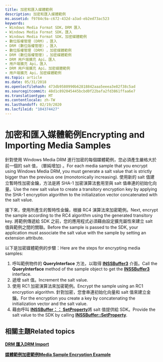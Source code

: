```yaml
---
title: 加密和匯入媒體範例
description: 加密和匯入媒體範例
ms.assetid: f9784c9a-c672-432d-a3ad-eb2ed73ac523
keywords:
- Windows Media Format SDK，DRM 匯入
- Windows Media Format SDK，匯入
- Windows Media Format SDK，加密媒體範例
- 數位版權管理 (DRM) ，匯入
- DRM (數位版權管理) ，匯入
- 數位版權管理 (DRM) ，加密媒體範例
- DRM (數位版權管理) ，加密媒體範例
- DRM 用戶端擴充 Api，匯入
- 用戶端擴充 Api，匯入
- DRM 用戶端擴充 Api，加密媒體範例
- 用戶端擴充 Api，加密媒體範例
ms.topic: article
ms.date: 05/31/2018
ms.openlocfilehash: 473db9580990b62818842aaa5eeea3e82f38c5ad
ms.sourcegitcommit: 48d1c892045445bcbd0f22bafa2fd3861ffaa6e7
ms.translationtype: MT
ms.contentlocale: zh-TW
ms.lasthandoff: 02/19/2020
ms.locfileid: "104374427"
---
```

# <a name="encrypting-and-importing-media-samples"></a><span data-ttu-id="f7159-114">加密和匯入媒體範例</span><span class="sxs-lookup"><span data-stu-id="f7159-114">Encrypting and Importing Media Samples</span></span>

<span data-ttu-id="f7159-115">針對使用 Windows Media DRM 進行加密的每個媒體範例，您必須產生嚴格大於前一個的 salt 值， (單純增加) 。</span><span class="sxs-lookup"><span data-stu-id="f7159-115">For each media sample that you encrypt using Windows Media DRM, you must generate a salt value that is strictly bigger than the previous one (monotonically increasing).</span></span> <span data-ttu-id="f7159-116">使用新的 salt 值建立暫時性加密金鑰，方法是將 SHA-1 加密演算法套用至與 salt 值串連的初始化向量。</span><span class="sxs-lookup"><span data-stu-id="f7159-116">Use the new salt value to create a transitory encryption key by applying the SHA-1 encryption algorithm to the initialization vector concatenated with the salt value.</span></span>

<span data-ttu-id="f7159-117">接下來，使用所產生的暫時性金鑰，根據 RC4 演算法來加密範例。</span><span class="sxs-lookup"><span data-stu-id="f7159-117">Next, encrypt the sample according to the RC4 algorithm using the generated transitory key.</span></span> <span data-ttu-id="f7159-118">將範例傳遞給 SDK 之前，您的應用程式必須藉由設定擴充屬性來建立 salt 值與範例之間的關聯。</span><span class="sxs-lookup"><span data-stu-id="f7159-118">Before the sample is passed to the SDK, your application must associate the salt value with the sample by setting an extension attribute.</span></span>

<span data-ttu-id="f7159-119">以下是加密媒體範例的步驟：</span><span class="sxs-lookup"><span data-stu-id="f7159-119">Here are the steps for encrypting media samples:</span></span>

1.  <span data-ttu-id="f7159-120">呼叫範例物件的 **QueryInterface** 方法，以取得 [**INSSBuffer3**](/previous-versions/windows/desktop/api/wmsbuffer/nn-wmsbuffer-inssbuffer3) 介面。</span><span class="sxs-lookup"><span data-stu-id="f7159-120">Call the **QueryInterface** method of the sample object to get the [**INSSBuffer3**](/previous-versions/windows/desktop/api/wmsbuffer/nn-wmsbuffer-inssbuffer3) interface.</span></span>
2.  <span data-ttu-id="f7159-121">遞增 salt 值。</span><span class="sxs-lookup"><span data-stu-id="f7159-121">Increment the salt value.</span></span>
3.  <span data-ttu-id="f7159-122">使用 RC1 加密演算法來加密範例。</span><span class="sxs-lookup"><span data-stu-id="f7159-122">Encrypt the sample using an RC1 encryption algorithm.</span></span> <span data-ttu-id="f7159-123">針對加密，您會串連初始化向量和 salt 值來建立金鑰。</span><span class="sxs-lookup"><span data-stu-id="f7159-123">For the encryption you create a key by concatenating the initialization vector and the salt value.</span></span>
4.  <span data-ttu-id="f7159-124">藉由呼叫 [**INSSBuffer：： SetProperty**](/previous-versions/windows/desktop/api/Wmsbuffer/nf-wmsbuffer-inssbuffer3-setproperty)將 salt 值提供給 SDK。</span><span class="sxs-lookup"><span data-stu-id="f7159-124">Provide the salt value to the SDK by calling [**INSSBuffer::SetProperty**](/previous-versions/windows/desktop/api/Wmsbuffer/nf-wmsbuffer-inssbuffer3-setproperty).</span></span>

## <a name="related-topics"></a><span data-ttu-id="f7159-125">相關主題</span><span class="sxs-lookup"><span data-stu-id="f7159-125">Related topics</span></span>

<dl> <dt>

[<span data-ttu-id="f7159-126">**DRM 匯入**</span><span class="sxs-lookup"><span data-stu-id="f7159-126">**DRM Import**</span></span>](drm-import.md)
</dt> <dt>

[<span data-ttu-id="f7159-127">**媒體範例加密範例**</span><span class="sxs-lookup"><span data-stu-id="f7159-127">**Media Sample Encryption Example**</span></span>](media-sample-encryption-example.md)
</dt> </dl>

 

 





